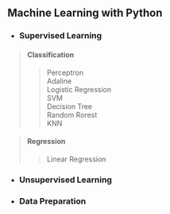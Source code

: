 ## Machine Learning with Python
- ### Supervised Learning   
> #### Classification   
>> Perceptron   
>> Adaline   
>> Logistic Regression   
>> SVM   
>> Decision Tree   
>> Random Rorest   
>> KNN   

> #### Regression   
>> Linear Regression

- ### Unsupervised Learning

- ### Data Preparation
